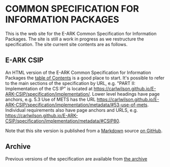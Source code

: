 COMMON SPECIFICATION FOR INFORMATION PACKAGES
=============================================
This is the web site for the E-ARK Common Specification for Information
Packages. The site is still a work in progress as we restructure the
specification. The site current site contents are as follows.

E-ARK CSIP
---------
An HTML version of the E-ARK Common Specification for Information Packages the
[table of Contents](./specification/) is a good place to start.
It's possible to refer to the main sections of the specification by URL,
e.g. "PART II: Implementation of the CS IP" is located at
https://carlwilson.github.io/E-ARK-CSIP/specification/implementation/.
Lower level headings have page anchors, e.g. 5.3 Use of METS has the URL
https://carlwilson.github.io/E-ARK-CSIP/specification/implementation/metadata/#53-use-of-mets.
Individual requirements also have page anchors and URLS, e.g.
https://carlwilson.github.io/E-ARK-CSIP/specification/implementation/metadata/#CSIP80.

Note that this site version is published from a
[Markdown](https://guides.github.com/features/mastering-markdown/) source [on
GitHub](https://github.com/DILCISBoard/E-ARK-CSIP/).

Archive
-------
Previous versions of the specification are available from [the archive](./archive/)
